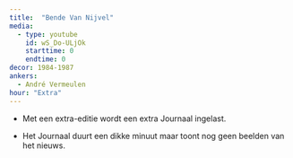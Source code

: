 ```yaml
---
title:  "Bende Van Nijvel"
media:
  - type: youtube
    id: wS_Do-ULjOk
    starttime: 0
    endtime: 0
decor: 1984-1987
ankers:
  - André Vermeulen
hour: "Extra"
---
```


* Met een extra-editie wordt een extra Journaal ingelast.

* Het Journaal duurt een dikke minuut maar toont nog geen beelden van het nieuws.

